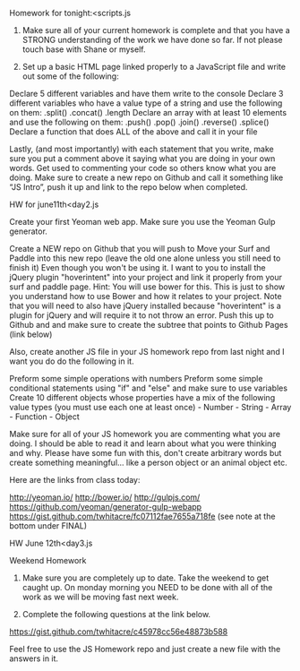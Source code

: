 Homework for tonight:<scripts.js

1. Make sure all of your current homework is complete and that you have a STRONG understanding of the work we have done so far. If not please touch base with Shane or myself. 

2. Set up a basic HTML page linked properly to a JavaScript file and write out some of the following:

Declare 5 different variables and have them write to the console
Declare 3 different variables who have a value type of a string and use the following on them:
.split()
.concat()
.length
Declare an array with at least 10 elements and use the following on them:
.push()
.pop()
.join()
.reverse()
.splice()
Declare a function that does ALL of the above and call it in your file

Lastly, (and most importantly) with each statement that you write, make sure you put a comment above it saying what you are doing in your own words. Get used to commenting your code so others know what you are doing.
Make sure to create a new repo on Github and call it something like “JS Intro”, push it up and link to the repo below when completed.

HW for june11th<day2.js


Create your first Yeoman web app. Make sure you use the Yeoman Gulp generator.

Create a NEW repo on Github that you will push to
Move your Surf and Paddle into this new repo (leave the old one alone unless you still need to finish it)
Even though you won't be using it. I want to you to install the jQuery plugin "hoverintent" into your project and link it properly from your surf and paddle page. Hint: You will use bower for this. This is just to show you understand how to use Bower and how it relates to your project. Note that you will need to also have jQuery installed because "hoverintent" is a plugin for jQuery and will require it to not throw an error.
Push this up to Github and and make sure to create the subtree that points to Github Pages (link below)

Also, create another JS file in your JS homework repo from last night and I want you do do the following in it.

Preform some simple operations with numbers
Preform some simple conditional statements using "if" and "else" and make sure to use variables
Create 10 different objects whose properties have a mix of the following value types (you must use each one at least once)
                -  Number
                -  String
                -  Array
                -  Function
                -  Object

Make sure for all of your JS homework you are commenting what you are doing. I should be able to read it and learn about what you were thinking and why. Please have some fun with this, don't create arbitrary words but create something meaningful... like a person object or an animal object etc.

Here are the links from class today:

http://yeoman.io/
http://bower.io/
http://gulpjs.com/
https://github.com/yeoman/generator-gulp-webapp
https://gist.github.com/twhitacre/fc07112fae7655a718fe (see note at the bottom under FINAL)







HW June 12th<day3.js

Weekend Homework

1. Make sure you are completely up to date. Take the weekend to get caught up. On monday morning you NEED to be done with all of the work as we will be moving fast next week.

2. Complete the following questions at the link below.

https://gist.github.com/twhitacre/c45978cc56e48873b588

Feel free to use the JS Homework repo and just create a new file with the answers in it.